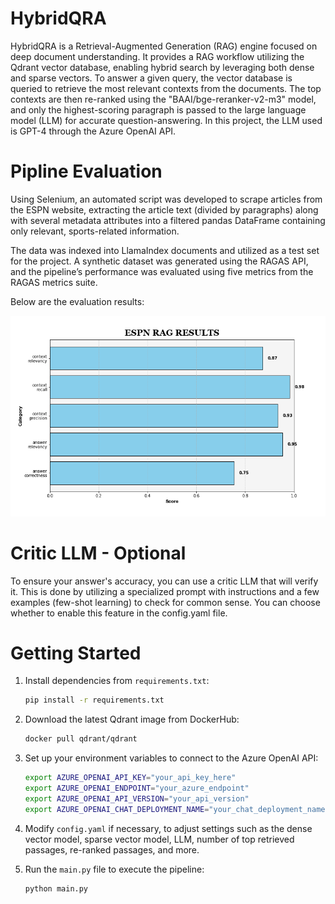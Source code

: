 # HybridQRA

 HybridQRA is a Retrieval-Augmented Generation (RAG) engine focused on deep document understanding. It provides a RAG workflow utilizing the Qdrant vector database, enabling hybrid search by leveraging both dense and sparse vectors. To answer a given query, the vector database is queried to retrieve the most relevant contexts from the documents. The top contexts are then re-ranked using the "BAAI/bge-reranker-v2-m3" model, and only the highest-scoring paragraph is passed to the large language model (LLM) for accurate question-answering. In this project, the LLM used is GPT-4 through the Azure OpenAI API.

# Pipline Evaluation
Using Selenium, an automated script was developed to scrape articles from the ESPN website, extracting the article text (divided by paragraphs) along with several metadata attributes into a filtered pandas DataFrame containing only relevant, sports-related information.

The data was indexed into LlamaIndex documents and utilized as a test set for the project. A synthetic dataset was generated using the RAGAS API, and the pipeline’s performance was evaluated using five metrics from the RAGAS metrics suite.

Below are the evaluation results:

![RAG Stats](./ESPN_RAG_STATS.png)

# Critic LLM - Optional
To ensure your answer's accuracy, you can use a critic LLM that will verify it. This is done by utilizing a specialized prompt with instructions and a few examples (few-shot learning) to check for common sense. You can choose whether to enable this feature in the config.yaml file. 

# Getting Started

1. Install dependencies from `requirements.txt`:
    ```bash
    pip install -r requirements.txt
    ```

2. Download the latest Qdrant image from DockerHub:
    ```bash
    docker pull qdrant/qdrant
    ```

3. Set up your environment variables to connect to the Azure OpenAI API:
    ```bash
    export AZURE_OPENAI_API_KEY="your_api_key_here"
    export AZURE_OPENAI_ENDPOINT="your_azure_endpoint"
    export AZURE_OPENAI_API_VERSION="your_api_version"
    export AZURE_OPENAI_CHAT_DEPLOYMENT_NAME="your_chat_deployment_name"
    ```

4. Modify `config.yaml` if necessary, to adjust settings such as the dense vector model, sparse vector model, LLM, number of top retrieved passages, re-ranked passages, and more.

5. Run the `main.py` file to execute the pipeline:
    ```bash
    python main.py
    ```

